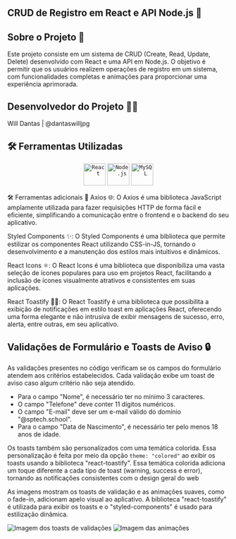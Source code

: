 ## CRUD de Registro em React e API Node.js 🚀


## Sobre o Projeto 🍞
Este projeto consiste em um sistema de CRUD (Create, Read, Update, Delete) desenvolvido com React e uma API em Node.js. O objetivo é permitir que os usuários realizem operações de registro em um sistema, com funcionalidades completas e animações para proporcionar uma experiência aprimorada.


## Desenvolvedor do Projeto 👩‍💻
Will Dantas | @dantaswilljpg


## 🛠 Ferramentas Utilizadas
<div align="center"> <code><img height="50" src="https://user-images.githubusercontent.com/25181517/183897015-94a058a6-b86e-4e42-a37f-bf92061753e5.png" alt="React" title="React" /></code> <code><img height="50" src="https://user-images.githubusercontent.com/25181517/183568594-85e280a7-0d7e-4d1a-9028-c8c2209e073c.png" alt="Node.js" title="Node.js" /></code> <code><img height="50" src="https://user-images.githubusercontent.com/25181517/183896128-ec99105a-ec1a-4d85-b08b-1aa1620b2046.png" alt="MySQL" title="MySQL" /></code></div>

🛠 Ferramentas adicionais 🧰
Axios 🌐: O Axios é uma biblioteca JavaScript amplamente utilizada para fazer requisições HTTP de forma fácil e eficiente, simplificando a comunicação entre o frontend e o backend do seu aplicativo.

Styled Components ✨: O Styled Components é uma biblioteca que permite estilizar os componentes React utilizando CSS-in-JS, tornando o desenvolvimento e a manutenção dos estilos mais intuitivos e dinâmicos.

React Icons ⚛️: O React Icons é uma biblioteca que disponibiliza uma vasta seleção de ícones populares para uso em projetos React, facilitando a inclusão de ícones visualmente atrativos e consistentes em suas aplicações.

React Toastify 🍞🔔: O React Toastify é uma biblioteca que possibilita a exibição de notificações em estilo toast em aplicações React, oferecendo uma forma elegante e não intrusiva de exibir mensagens de sucesso, erro, alerta, entre outras, em seu aplicativo.



## Validações de Formulário e Toasts de Aviso 🔒

As validações presentes no código verificam se os campos do formulário atendem aos critérios estabelecidos. Cada validação exibe um toast de aviso caso algum critério não seja atendido. 

- Para o campo "Nome", é necessário ter no mínimo 3 caracteres.
- O campo "Telefone" deve conter 11 dígitos numéricos.
- O campo "E-mail" deve ser um e-mail válido do domínio "@sptech.school".
- Para o campo "Data de Nascimento", é necessário ter pelo menos 18 anos de idade.

Os toasts também são personalizados com uma temática colorida. Essa personalização é feita por meio da opção `theme: "colored"` ao exibir os toasts usando a biblioteca "react-toastify". Essa temática colorida adiciona um toque diferente a cada tipo de toast (warning, success e error), tornando as notificações consistentes com o design geral do web

As imagens mostram os toasts de validação e as animações suaves, como o fade-in, adicionam apelo visual ao aplicativo. A biblioteca "react-toastify" é utilizada para exibir os toasts e o "styled-components" é usado para estilização dinâmica.

![Imagem dos toasts de validações](https://github.com/dantaswilljpg/crud-react-js/assets/126539225/bf5e0591-2097-481c-b15a-14a78e1a5da0)
![Imagem das animações](https://github.com/dantaswilljpg/crud-react-js/assets/126539225/871a5e53-5e73-4ec8-aca3-ab5859f2ce26)


